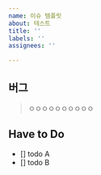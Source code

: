 ```yaml
---
name: 이슈 템플릿
about: 테스트
title: ''
labels: ''
assignees: ''

---
```


## 버그

> ㅇㅇㅇㅇㅇㅇㅇㅇㅇㅇ

## Have to Do
- [] todo A
- [] todo B
